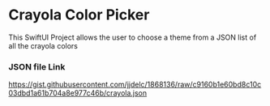 # Crayola Color Picker
This SwiftUI Project allows the user to choose a theme from a JSON list of all the crayola colors

### JSON file Link
https://gist.githubusercontent.com/jjdelc/1868136/raw/c9160b1e60bd8c10c03dbd1a61b704a8e977c46b/crayola.json
